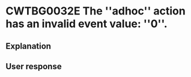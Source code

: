 # CWTBG0032E The ''adhoc'' action has an invalid event value: ''0''.

## Explanation

## User response